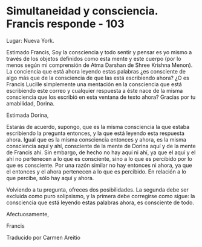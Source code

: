 # Simultaneidad y consciencia. Francis responde - 103

Lugar: Nueva York.

Estimado Francis, Soy la consciencia y todo sentir y pensar es yo mismo a través de los objetos definidos como esta mente y este cuerpo (por lo menos según mi comprensión de Atma Darshan de Shree Krishna Menon). La conciencia que está ahora leyendo estas palabras ¿es consciente de algo más que de la consciencia de que las está escribiendo ahora? ¿O es Francis Lucille simplemente una mentación en la consciencia que está escribiendo este correo y cualquier respuesta a éste nace de la misma consciencia que los escribió en esta ventana de texto ahora? Gracias por tu amabilidad, Dorina.

Estimada Dorina,

Estarás de acuerdo, supongo, que es la misma consciencia la que estaba escribiendo la pregunta entonces, y la que está leyendo esta respuesta ahora. Igual que es la misma consciencia entonces y ahora, es la misma consciencia aquí y ahí, consciente de la mente de Dorina aquí y de la mente de Francis ahí. Sin embargo, de hecho no hay aquí ni ahí, ya que el aquí y el ahí no pertenecen a lo que es consciente, sino a lo que es percibido por lo que es consciente. Por una razón similar no hay entonces ni ahora, ya que el entonces y el ahora pertenecen a lo que es percibido. En relación a lo que percibe, sólo hay aquí y ahora.

Volviendo a tu pregunta, ofreces dos posibilidades. La segunda debe ser excluida como puro solipsismo, y la primera debe corregirse como sigue: la consciencia que está leyendo estas palabras ahora, es consciente de todo.

Afectuosamente, 

Francis 

Traducido por Carmen Areitio

